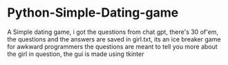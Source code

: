# Python-Simple-Dating-game
A Simple dating game, i got the questions from chat gpt, there's 30 of'em, the questions and the answers are saved in girl.txt, its an ice breaker game for awkward programmers the questions are meant to tell you more about the girl in question, the gui is made using tkinter
